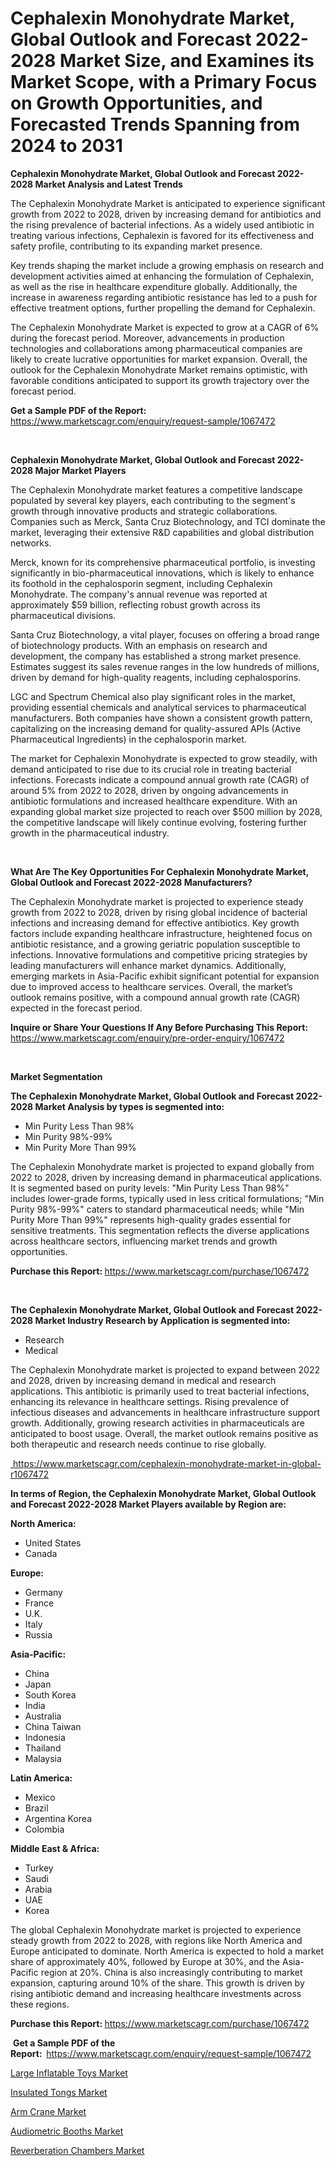 <p><h1>Cephalexin Monohydrate Market, Global Outlook and Forecast 2022-2028 Market Size, and Examines its Market Scope, with a Primary Focus on Growth Opportunities, and Forecasted Trends Spanning from 2024 to 2031</h1></p><p><strong>Cephalexin Monohydrate Market, Global Outlook and Forecast 2022-2028 Market Analysis and Latest Trends</strong></p>
<p><p>The Cephalexin Monohydrate Market is anticipated to experience significant growth from 2022 to 2028, driven by increasing demand for antibiotics and the rising prevalence of bacterial infections. As a widely used antibiotic in treating various infections, Cephalexin is favored for its effectiveness and safety profile, contributing to its expanding market presence. </p><p>Key trends shaping the market include a growing emphasis on research and development activities aimed at enhancing the formulation of Cephalexin, as well as the rise in healthcare expenditure globally. Additionally, the increase in awareness regarding antibiotic resistance has led to a push for effective treatment options, further propelling the demand for Cephalexin.</p><p>The Cephalexin Monohydrate Market is expected to grow at a CAGR of 6% during the forecast period. Moreover, advancements in production technologies and collaborations among pharmaceutical companies are likely to create lucrative opportunities for market expansion. Overall, the outlook for the Cephalexin Monohydrate Market remains optimistic, with favorable conditions anticipated to support its growth trajectory over the forecast period.</p></p>
<p><strong>Get a Sample PDF of the Report:&nbsp;</strong> <a href="https://www.marketscagr.com/enquiry/request-sample/1067472?utm_campaign=1126&utm_medium=2&utm_source=Github&utm_content=ia&utm_term=17112024&utm_id=cephalexin-monohydrate-market-global-outlook-and-forecast-2022-2028">https://www.marketscagr.com/enquiry/request-sample/1067472</a></p>
<p>&nbsp;</p>
<p><strong>Cephalexin Monohydrate Market, Global Outlook and Forecast 2022-2028 Major Market Players</strong></p>
<p><p>The Cephalexin Monohydrate market features a competitive landscape populated by several key players, each contributing to the segment's growth through innovative products and strategic collaborations. Companies such as Merck, Santa Cruz Biotechnology, and TCI dominate the market, leveraging their extensive R&D capabilities and global distribution networks.</p><p>Merck, known for its comprehensive pharmaceutical portfolio, is investing significantly in bio-pharmaceutical innovations, which is likely to enhance its foothold in the cephalosporin segment, including Cephalexin Monohydrate. The company's annual revenue was reported at approximately $59 billion, reflecting robust growth across its pharmaceutical divisions.</p><p>Santa Cruz Biotechnology, a vital player, focuses on offering a broad range of biotechnology products. With an emphasis on research and development, the company has established a strong market presence. Estimates suggest its sales revenue ranges in the low hundreds of millions, driven by demand for high-quality reagents, including cephalosporins.</p><p>LGC and Spectrum Chemical also play significant roles in the market, providing essential chemicals and analytical services to pharmaceutical manufacturers. Both companies have shown a consistent growth pattern, capitalizing on the increasing demand for quality-assured APIs (Active Pharmaceutical Ingredients) in the cephalosporin market.</p><p>The market for Cephalexin Monohydrate is expected to grow steadily, with demand anticipated to rise due to its crucial role in treating bacterial infections. Forecasts indicate a compound annual growth rate (CAGR) of around 5% from 2022 to 2028, driven by ongoing advancements in antibiotic formulations and increased healthcare expenditure. With an expanding global market size projected to reach over $500 million by 2028, the competitive landscape will likely continue evolving, fostering further growth in the pharmaceutical industry.</p></p>
<p>&nbsp;</p>
<p><strong>What Are The Key Opportunities For Cephalexin Monohydrate Market, Global Outlook and Forecast 2022-2028 Manufacturers?</strong></p>
<p><p>The Cephalexin Monohydrate market is projected to experience steady growth from 2022 to 2028, driven by rising global incidence of bacterial infections and increasing demand for effective antibiotics. Key growth factors include expanding healthcare infrastructure, heightened focus on antibiotic resistance, and a growing geriatric population susceptible to infections. Innovative formulations and competitive pricing strategies by leading manufacturers will enhance market dynamics. Additionally, emerging markets in Asia-Pacific exhibit significant potential for expansion due to improved access to healthcare services. Overall, the market’s outlook remains positive, with a compound annual growth rate (CAGR) expected in the forecast period.</p></p>
<p><strong>Inquire or Share Your Questions If Any Before Purchasing This Report:</strong> <a href="https://www.marketscagr.com/enquiry/pre-order-enquiry/1067472?utm_campaign=1126&utm_medium=2&utm_source=Github&utm_content=ia&utm_term=17112024&utm_id=cephalexin-monohydrate-market-global-outlook-and-forecast-2022-2028">https://www.marketscagr.com/enquiry/pre-order-enquiry/1067472</a></p>
<p>&nbsp;</p>
<p><strong>Market Segmentation</strong></p>
<p><strong>The Cephalexin Monohydrate Market, Global Outlook and Forecast 2022-2028 Market Analysis by types is segmented into:</strong></p>
<p><ul><li>Min Purity Less Than 98%</li><li>Min Purity 98%-99%</li><li>Min Purity More Than 99%</li></ul></p>
<p><p>The Cephalexin Monohydrate market is projected to expand globally from 2022 to 2028, driven by increasing demand in pharmaceutical applications. It is segmented based on purity levels: "Min Purity Less Than 98%" includes lower-grade forms, typically used in less critical formulations; "Min Purity 98%-99%" caters to standard pharmaceutical needs; while "Min Purity More Than 99%" represents high-quality grades essential for sensitive treatments. This segmentation reflects the diverse applications across healthcare sectors, influencing market trends and growth opportunities.</p></p>
<p><strong>Purchase this Report:&nbsp;</strong><a href="https://www.marketscagr.com/purchase/1067472?utm_campaign=1126&utm_medium=2&utm_source=Github&utm_content=ia&utm_term=17112024&utm_id=cephalexin-monohydrate-market-global-outlook-and-forecast-2022-2028">https://www.marketscagr.com/purchase/1067472</a></p>
<p>&nbsp;</p>
<p><strong>The Cephalexin Monohydrate Market, Global Outlook and Forecast 2022-2028 Market Industry Research by Application is segmented into:</strong></p>
<p><ul><li>Research</li><li>Medical</li></ul></p>
<p><p>The Cephalexin Monohydrate market is projected to expand between 2022 and 2028, driven by increasing demand in medical and research applications. This antibiotic is primarily used to treat bacterial infections, enhancing its relevance in healthcare settings. Rising prevalence of infectious diseases and advancements in healthcare infrastructure support growth. Additionally, growing research activities in pharmaceuticals are anticipated to boost usage. Overall, the market outlook remains positive as both therapeutic and research needs continue to rise globally.</p></p>
<p><a href="https://www.marketscagr.com/cephalexin-monohydrate-market-in-global-r1067472?utm_campaign=1126&utm_medium=2&utm_source=Github&utm_content=ia&utm_term=17112024&utm_id=cephalexin-monohydrate-market-global-outlook-and-forecast-2022-2028">&nbsp;https://www.marketscagr.com/cephalexin-monohydrate-market-in-global-r1067472</a></p>
<p><strong>In terms of Region, the Cephalexin Monohydrate Market, Global Outlook and Forecast 2022-2028 Market Players available by Region are:</strong></p>
<p>
    <p> <strong> North America: </strong>
        <ul>
            <li>United States</li>
            <li>Canada</li>
        </ul>
        </p> 
    <p> <strong> Europe: </strong>
        <ul>
            <li>Germany</li>
            <li>France</li>
            <li>U.K.</li>
            <li>Italy</li>
            <li>Russia</li>
        </ul>
        </p> 
    <p> <strong> Asia-Pacific: </strong>
        <ul>
            <li>China</li>
            <li>Japan</li>
            <li>South Korea</li>
            <li>India</li>
            <li>Australia</li>
            <li>China Taiwan</li>
            <li>Indonesia</li>
            <li>Thailand</li>
            <li>Malaysia</li>
        </ul>
        </p> 
    <p> <strong> Latin America: </strong>
        <ul>
            <li>Mexico</li>
            <li>Brazil</li>
            <li>Argentina Korea</li>
            <li>Colombia</li>
        </ul>
        </p> 
    <p> <strong> Middle East & Africa: </strong>
        <ul>
            <li>Turkey</li>
            <li>Saudi</li>
            <li>Arabia</li>
            <li>UAE</li>
            <li>Korea</li>
        </ul>
    </p>
    </p>
<p><p>The global Cephalexin Monohydrate market is projected to experience steady growth from 2022 to 2028, with regions like North America and Europe anticipated to dominate. North America is expected to hold a market share of approximately 40%, followed by Europe at 30%, and the Asia-Pacific region at 20%. China is also increasingly contributing to market expansion, capturing around 10% of the share. This growth is driven by rising antibiotic demand and increasing healthcare investments across these regions.</p></p>
<p><strong>Purchase this Report: </strong><a href="https://www.marketscagr.com/purchase/1067472?utm_campaign=1126&utm_medium=2&utm_source=Github&utm_content=ia&utm_term=17112024&utm_id=cephalexin-monohydrate-market-global-outlook-and-forecast-2022-2028">https://www.marketscagr.com/purchase/1067472</a></p>
<p>&nbsp;<strong>Get a Sample PDF of the Report:&nbsp;&nbsp;</strong><a href="https://www.marketscagr.com/enquiry/request-sample/1067472?utm_campaign=1126&utm_medium=2&utm_source=Github&utm_content=ia&utm_term=17112024&utm_id=cephalexin-monohydrate-market-global-outlook-and-forecast-2022-2028">https://www.marketscagr.com/enquiry/request-sample/1067472</a></p>
<p><strong></strong></p>
<p><p><a href="https://www.linkedin.com/pulse/large-inflatable-toys-market-research-report-exploring-pgooe?utm_campaign=1126&utm_medium=2&utm_source=Github&utm_content=ia&utm_term=17112024&utm_id=cephalexin-monohydrate-market-global-outlook-and-forecast-2022-2028">Large Inflatable Toys Market</a></p><p><a href="https://www.linkedin.com/pulse/insulated-tongs-market-indicators-size-regional-breakdown-9ayhe?utm_campaign=1126&utm_medium=2&utm_source=Github&utm_content=ia&utm_term=17112024&utm_id=cephalexin-monohydrate-market-global-outlook-and-forecast-2022-2028">Insulated Tongs Market</a></p><p><a href="https://www.linkedin.com/pulse/strategic-insights-global-arm-crane-market-trends-2024-vemle?utm_campaign=1126&utm_medium=2&utm_source=Github&utm_content=ia&utm_term=17112024&utm_id=cephalexin-monohydrate-market-global-outlook-and-forecast-2022-2028">Arm Crane Market</a></p><p><a href="https://issuu.com/reportprime-2/docs/audiometric-booths-market-size-2030_704f86573466d3?utm_campaign=1126&utm_medium=2&utm_source=Github&utm_content=ia&utm_term=17112024&utm_id=cephalexin-monohydrate-market-global-outlook-and-forecast-2022-2028">Audiometric Booths Market</a></p><p><a href="https://issuu.com/reportprime-2/docs/reverberation-chambers-market-size-_b6d1b985fb8cfc?utm_campaign=1126&utm_medium=2&utm_source=Github&utm_content=ia&utm_term=17112024&utm_id=cephalexin-monohydrate-market-global-outlook-and-forecast-2022-2028">Reverberation Chambers Market</a></p></p>